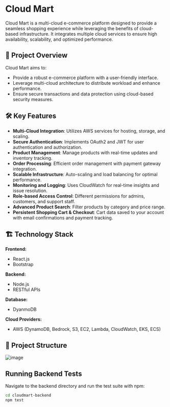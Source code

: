 # Cloud Mart

Cloud Mart is a multi-cloud e-commerce platform designed to provide a seamless shopping experience while leveraging the benefits of cloud-based infrastructure. It integrates multiple cloud services to ensure high availability, scalability, and optimized performance.

## 🚀 Project Overview
Cloud Mart aims to:
- Provide a robust e-commerce platform with a user-friendly interface.
- Leverage multi-cloud architecture to distribute workload and enhance performance.
- Ensure secure transactions and data protection using cloud-based security measures.

## 🛠️ Key Features
- **Multi-Cloud Integration**: Utilizes AWS services for hosting, storage, and scaling.
- **Secure Authentication**: Implements OAuth2 and JWT for user authentication and authorization.
- **Product Management**: Manage products with real-time updates and inventory tracking.
- **Order Processing**: Efficient order management with payment gateway integration.
- **Scalable Infrastructure**: Auto-scaling and load balancing for optimal performance.
- **Monitoring and Logging**: Uses CloudWatch for real-time insights and issue resolution.
- **Role-based Access Control**: Different permissions for admins, customers, and support staff.
- **Advanced Product Search**: Filter products by category and price range.
- **Persistent Shopping Cart & Checkout**: Cart data saved to your account with email confirmations and payment tracking.

## 🏗️ Technology Stack
**Frontend:**
- React.js
- Bootstrap

**Backend:**
- Node.js
- RESTful APIs

**Database:**
- DyanmoDB

**Cloud Providers:**
- AWS (DynamoDB, Bedrock, S3, EC2, Lambda, CloudWatch, EKS, ECS)

## 📂 Project Structure

![image](https://github.com/user-attachments/assets/86ad3306-0d16-4858-b501-c7f1915aa182)

## Running Backend Tests

Navigate to the backend directory and run the test suite with npm:

```bash
cd cloudmart-backend
npm test
```
